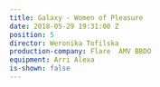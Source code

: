 ```yaml
---
title: Galaxy - Women of Pleasure
date: 2018-05-29 19:31:00 Z
position: 5
director: Weronika Tofilska
production-company: Flare  AMV BBDO
equipment: Arri Alexa
is-shown: false
---
```


